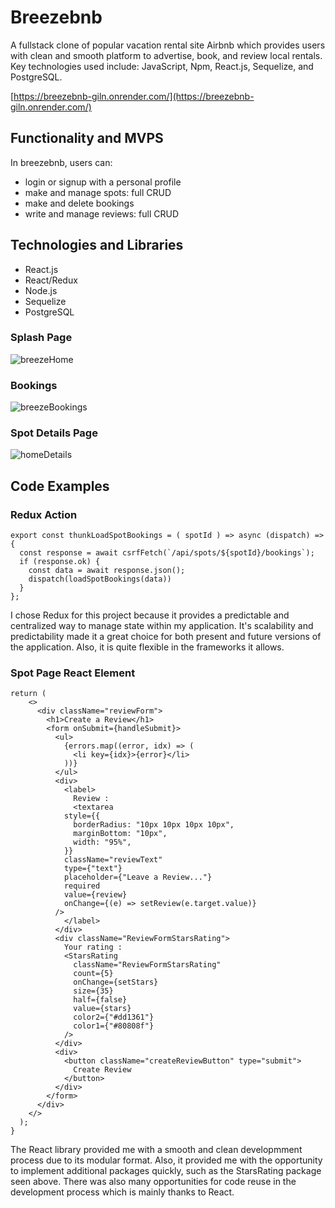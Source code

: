 # Breezebnb
A fullstack clone of popular vacation rental site Airbnb which provides users with clean and smooth platform to advertise, book, and review local rentals.
Key technologies used include: JavaScript, Npm, React.js, Sequelize, and PostgreSQL.

[https://breezebnb-giln.onrender.com/](https://breezebnb-giln.onrender.com/)

## Functionality and MVPS
In breezebnb, users can:
- login or signup with a personal profile
- make and manage spots: full CRUD
- make and delete bookings
- write and manage reviews: full CRUD

## Technologies and Libraries
- React.js
- React/Redux
- Node.js
- Sequelize
- PostgreSQL


### Splash Page
![breezeHome](https://user-images.githubusercontent.com/112520930/228556194-ca34879d-623a-40cf-8864-22d5f133041c.PNG)

### Bookings
![breezeBookings](https://user-images.githubusercontent.com/112520930/228556567-3140f8b5-851e-4279-a157-931ffc1c861d.PNG)

### Spot Details Page
![homeDetails](https://user-images.githubusercontent.com/112520930/228557048-29934f1e-f603-41b9-9da6-10f785a1b308.PNG)



## Code Examples  
### Redux Action
```
export const thunkLoadSpotBookings = ( spotId ) => async (dispatch) => {
  const response = await csrfFetch(`/api/spots/${spotId}/bookings`);
  if (response.ok) {
    const data = await response.json();
    dispatch(loadSpotBookings(data))
  }
};
```
I chose Redux for this project because it provides a predictable and centralized way to manage state within my application. It's scalability and predictability made it a great choice for both present and future versions of the application. Also, it is quite flexible in the frameworks it allows.
### Spot Page React Element
```
return (
    <>
      <div className="reviewForm">
        <h1>Create a Review</h1>
        <form onSubmit={handleSubmit}>
          <ul>
            {errors.map((error, idx) => (
              <li key={idx}>{error}</li>
            ))}
          </ul>
          <div>
            <label>
              Review :
              <textarea
            style={{
              borderRadius: "10px 10px 10px 10px",
              marginBottom: "10px",
              width: "95%",
            }}
            className="reviewText"
            type={"text"}
            placeholder={"Leave a Review..."}
            required
            value={review}
            onChange={(e) => setReview(e.target.value)}
          />
            </label>
          </div>
          <div className="ReviewFormStarsRating">
            Your rating :
            <StarsRating
              className="ReviewFormStarsRating"
              count={5}
              onChange={setStars}
              size={35}
              half={false}
              value={stars}
              color2={"#dd1361"}
              color1={"#80808f"}
            />
          </div>
          <div>
            <button className="createReviewButton" type="submit">
              Create Review
            </button>
          </div>
        </form>
      </div>
    </>
  );
}
 ```
The React library provided me with a smooth and clean developmment process due to its modular format. Also, it provided me with the opportunity to implement additional packages quickly, such as the StarsRating package seen above. There was also many opportunities for code reuse in the development process which is mainly thanks to React.
